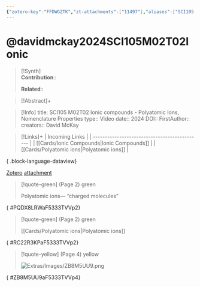```yaml
---
{"zotero-key":"FFDWGZTK","zt-attachments":["11497"],"aliases":["SCI105 M02T02 Ionic compounds - Polyatomic Ions Nomenclature Properties"],"keywords":["✅"],"FirstAuthor":"[[ David McKay]]","tags":["source/video","Uni/SCI105"],"dg-publish":true,"permalink":"/sources/davidmckay2024-sci-105-m02-t02-ionic/","dgPassFrontmatter":true}
---
```


# @davidmckay2024SCI105M02T02Ionic

>[!Synth]  
>**Contribution**::  
>  
>**Related**:: 
>  

> [!Abstract]+
> 

> [!Info]
> title: SCI105 M02T02 Ionic compounds - Polyatomic Ions, Nomenclature Properties
> type:: Video 
> date:: 2024
> DOI:: 
> FirstAuthor:: 
> creators:: David McKay

> [!Links]+
>  | Incoming Links                                |
> | --------------------------------------------- |
> | [[Cards/Ionic Compounds\|Ionic Compounds]] |
> | [[Cards/Polyatomic ions\|Polyatomic ions]] |
> 
{ .block-language-dataview}


[Zotero](zotero://select/library/items/FFDWGZTK) [attachment](<file:///Users/nathanmaxwell/Zotero/storage/F5333TVV/David%20McKay%20-%202024%20-%20SCI105%20M02T02%20Ionic%20compounds%20-%20Polyatomic%20Ions,%20Nomenclature%20Properties.pdf>)

> [!quote-green] (Page 2) green
> 
> Polyatomic ions— “charged molecules”
>
{ #PQDX8LRWaF5333TVVp2}


> [!quote-green] (Page 2) green
> 
> [[Cards/Polyatomic ions\|Polyatomic ions]]
>
{ #RC22R3KPaF5333TVVp2}


> [!quote-yellow] (Page 4) yellow
> 
> ![Extras/Images/ZB8M5UU9.png](/img/user/Extras/Images/ZB8M5UU9.png)
>
{ #ZB8M5UU9aF5333TVVp4}

